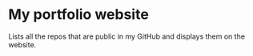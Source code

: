 # My portfolio website

Lists all the repos that are public in my GitHub and displays them on the website.
